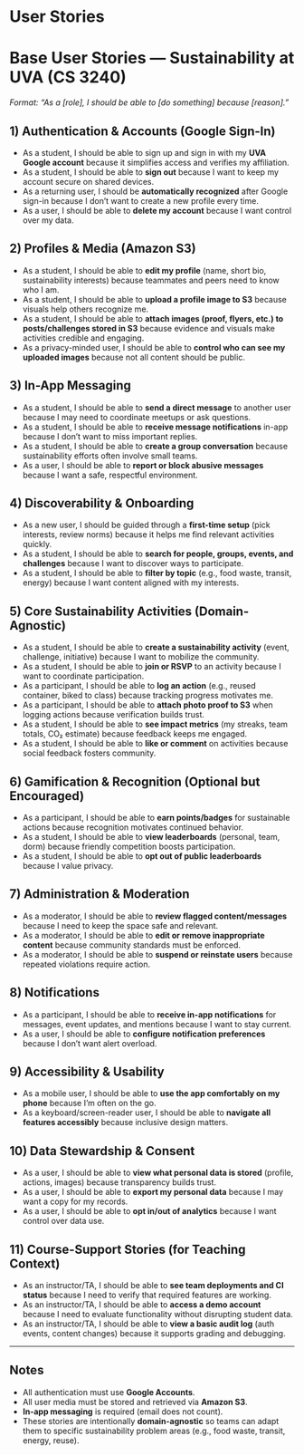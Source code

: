 # User Stories

# Base User Stories — Sustainability at UVA (CS 3240)

_Format: “As a [role], I should be able to [do something] because [reason].”_

## 1) Authentication & Accounts (Google Sign-In)
- As a student, I should be able to sign up and sign in with my **UVA Google account** because it simplifies access and verifies my affiliation.
- As a student, I should be able to **sign out** because I want to keep my account secure on shared devices.
- As a returning user, I should be **automatically recognized** after Google sign-in because I don’t want to create a new profile every time.
- As a user, I should be able to **delete my account** because I want control over my data.

## 2) Profiles & Media (Amazon S3)
- As a student, I should be able to **edit my profile** (name, short bio, sustainability interests) because teammates and peers need to know who I am.
- As a student, I should be able to **upload a profile image to S3** because visuals help others recognize me.
- As a student, I should be able to **attach images (proof, flyers, etc.) to posts/challenges stored in S3** because evidence and visuals make activities credible and engaging.
- As a privacy-minded user, I should be able to **control who can see my uploaded images** because not all content should be public.

## 3) In-App Messaging
- As a student, I should be able to **send a direct message** to another user because I may need to coordinate meetups or ask questions.
- As a student, I should be able to **receive message notifications** in-app because I don’t want to miss important replies.
- As a student, I should be able to **create a group conversation** because sustainability efforts often involve small teams.
- As a user, I should be able to **report or block abusive messages** because I want a safe, respectful environment.

## 4) Discoverability & Onboarding
- As a new user, I should be guided through a **first-time setup** (pick interests, review norms) because it helps me find relevant activities quickly.
- As a student, I should be able to **search for people, groups, events, and challenges** because I want to discover ways to participate.
- As a student, I should be able to **filter by topic** (e.g., food waste, transit, energy) because I want content aligned with my interests.

## 5) Core Sustainability Activities (Domain-Agnostic)
- As a student, I should be able to **create a sustainability activity** (event, challenge, initiative) because I want to mobilize the community.
- As a student, I should be able to **join or RSVP** to an activity because I want to coordinate participation.
- As a participant, I should be able to **log an action** (e.g., reused container, biked to class) because tracking progress motivates me.
- As a participant, I should be able to **attach photo proof to S3** when logging actions because verification builds trust.
- As a student, I should be able to **see impact metrics** (my streaks, team totals, CO₂ estimate) because feedback keeps me engaged.
- As a student, I should be able to **like or comment** on activities because social feedback fosters community.

## 6) Gamification & Recognition (Optional but Encouraged)
- As a participant, I should be able to **earn points/badges** for sustainable actions because recognition motivates continued behavior.
- As a student, I should be able to **view leaderboards** (personal, team, dorm) because friendly competition boosts participation.
- As a student, I should be able to **opt out of public leaderboards** because I value privacy.

## 7) Administration & Moderation
- As a moderator, I should be able to **review flagged content/messages** because I need to keep the space safe and relevant.
- As a moderator, I should be able to **edit or remove inappropriate content** because community standards must be enforced.
- As a moderator, I should be able to **suspend or reinstate users** because repeated violations require action.

## 8) Notifications
- As a participant, I should be able to **receive in-app notifications** for messages, event updates, and mentions because I want to stay current.
- As a user, I should be able to **configure notification preferences** because I don’t want alert overload.

## 9) Accessibility & Usability
- As a mobile user, I should be able to **use the app comfortably on my phone** because I’m often on the go.
- As a keyboard/screen-reader user, I should be able to **navigate all features accessibly** because inclusive design matters.

## 10) Data Stewardship & Consent
- As a user, I should be able to **view what personal data is stored** (profile, actions, images) because transparency builds trust.
- As a user, I should be able to **export my personal data** because I may want a copy for my records.
- As a user, I should be able to **opt in/out of analytics** because I want control over data use.

## 11) Course-Support Stories (for Teaching Context)
- As an instructor/TA, I should be able to **see team deployments and CI status** because I need to verify that required features are working.
- As an instructor/TA, I should be able to **access a demo account** because I need to evaluate functionality without disrupting student data.
- As an instructor/TA, I should be able to **view a basic audit log** (auth events, content changes) because it supports grading and debugging.

---

## Notes
- All authentication must use **Google Accounts**.
- All user media must be stored and retrieved via **Amazon S3**.
- **In-app messaging** is required (email does not count).
- These stories are intentionally **domain-agnostic** so teams can adapt them to specific sustainability problem areas (e.g., food waste, transit, energy, reuse).
